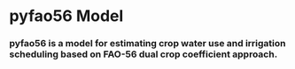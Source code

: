 # pyfao56 Model
### pyfao56 is a model for estimating crop water use and irrigation scheduling based on FAO-56 dual crop coefficient approach.
